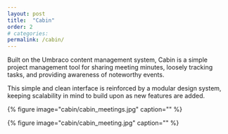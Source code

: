 ```yaml
---
layout: post
title:  "Cabin"
order: 2
# categories: 
permalink: /cabin/
---
```


Built on the Umbraco content management system, Cabin is a simple project management tool for sharing meeting minutes, loosely tracking tasks, and providing awareness of noteworthy events.

This simple and clean interface is reinforced by a modular design system, keeping scalability in mind to build upon as new features are added.

{% figure image="cabin/cabin_meetings.jpg" caption="" %}

{% figure image="cabin/cabin_meeting.jpg" caption="" %}
